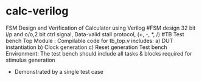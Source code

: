 # calc-verilog
FSM Design and Verification of Calculator using Verilog 
#FSM design
32 bit i/p and o/o,2 bit ctrl signal, Data-valid stall protocol, (+, -, *, /)
#TB
Test bench Top Module : Compilable code for tb_top.v  includes:
  a) DUT instantiation
  b) Clock generation
  c) Reset generation
Test bench Environment: 
   The test bench should include all tasks & blocks required for stimulus generation 
  - Demonstrated by a single test case 
